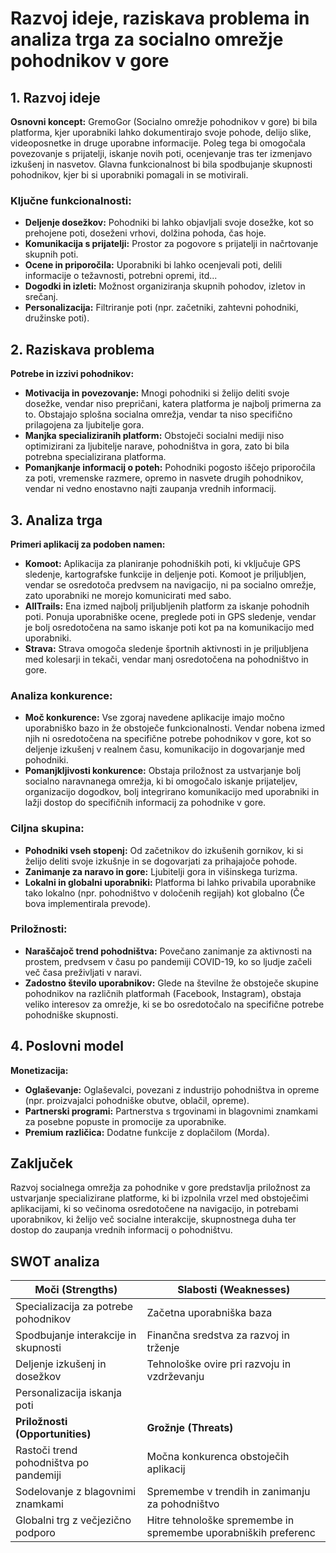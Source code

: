 # Razvoj ideje, raziskava problema in analiza trga za socialno omrežje pohodnikov v gore

## 1. Razvoj ideje

**Osnovni koncept:**
GremoGor (Socialno omrežje pohodnikov v gore) bi bila platforma, kjer uporabniki lahko dokumentirajo svoje pohode, delijo slike, videoposnetke in druge uporabne informacije. Poleg tega bi omogočala povezovanje s prijatelji, iskanje novih poti, ocenjevanje tras ter izmenjavo izkušenj in nasvetov. Glavna funkcionalnost bi bila spodbujanje skupnosti pohodnikov, kjer bi si uporabniki pomagali in se motivirali.

### Ključne funkcionalnosti:
- **Deljenje dosežkov:** Pohodniki bi lahko objavljali svoje dosežke, kot so prehojene poti, doseženi vrhovi, dolžina pohoda, čas hoje.
- **Komunikacija s prijatelji:** Prostor za pogovore s prijatelji in načrtovanje skupnih poti.
- **Ocene in priporočila:** Uporabniki bi lahko ocenjevali poti, delili informacije o težavnosti, potrebni opremi, itd...
- **Dogodki in izleti:** Možnost organiziranja skupnih pohodov, izletov in srečanj.
- **Personalizacija:** Filtriranje poti (npr. začetniki, zahtevni pohodniki, družinske poti).

## 2. Raziskava problema

**Potrebe in izzivi pohodnikov:**
- **Motivacija in povezovanje:** Mnogi pohodniki si želijo deliti svoje dosežke, vendar niso prepričani, katera platforma je najbolj primerna za to. Obstajajo splošna socialna omrežja, vendar ta niso specifično prilagojena za ljubitelje gora.
- **Manjka specializiranih platform:** Obstoječi socialni mediji niso optimizirani za ljubitelje narave, pohodništva in gora, zato bi bila potrebna specializirana platforma.
- **Pomanjkanje informacij o poteh:** Pohodniki pogosto iščejo priporočila za poti, vremenske razmere, opremo in nasvete drugih pohodnikov, vendar ni vedno enostavno najti zaupanja vrednih informacij. 

## 3. Analiza trga

**Primeri aplikacij za podoben namen:**
- **Komoot:** Aplikacija za planiranje pohodniških poti, ki vključuje GPS sledenje, kartografske funkcije in deljenje poti. Komoot je priljubljen, vendar se osredotoča predvsem na navigacijo, ni pa socialno omrežje, zato uporabniki ne morejo komunicirati med sabo.
- **AllTrails:** Ena izmed najbolj priljubljenih platform za iskanje pohodnih poti. Ponuja uporabniške ocene, preglede poti in GPS sledenje, vendar je bolj osredotočena na samo iskanje poti kot pa na komunikacijo med uporabniki.
- **Strava:** Strava omogoča sledenje športnih aktivnosti in je priljubljena med kolesarji in tekači, vendar manj osredotočena na pohodništvo in gore.

### Analiza konkurence:
- **Moč konkurence:** Vse zgoraj navedene aplikacije imajo močno uporabniško bazo in že obstoječe funkcionalnosti. Vendar nobena izmed njih ni osredotočena na specifične potrebe pohodnikov v gore, kot so deljenje izkušenj v realnem času, komunikacijo in dogovarjanje med pohodniki.
- **Pomanjkljivosti konkurence:** Obstaja priložnost za ustvarjanje bolj socialno naravnanega omrežja, ki bi omogočalo iskanje prijateljev, organizacijo dogodkov, bolj integrirano komunikacijo med uporabniki in lažji dostop do specifičnih informacij za pohodnike v gore.
  
### Ciljna skupina:
- **Pohodniki vseh stopenj:** Od začetnikov do izkušenih gornikov, ki si želijo deliti svoje izkušnje in se dogovarjati za prihajajoče pohode.
- **Zanimanje za naravo in gore:** Ljubitelji gora in višinskega turizma.
- **Lokalni in globalni uporabniki:** Platforma bi lahko privabila uporabnike tako lokalno (npr. pohodništvo v določenih regijah) kot globalno (Če bova implementirala prevode).

### Priložnosti:
- **Naraščajoč trend pohodništva:** Povečano zanimanje za aktivnosti na prostem, predvsem v času po pandemiji COVID-19, ko so ljudje začeli več časa preživljati v naravi.
- **Zadostno število uporabnikov:** Glede na številne že obstoječe skupine pohodnikov na različnih platformah (Facebook, Instagram), obstaja veliko interesov za omrežje, ki se bo osredotočalo na specifične potrebe pohodniške skupnosti.

## 4. Poslovni model

**Monetizacija:**
- **Oglaševanje:** Oglaševalci, povezani z industrijo pohodništva in opreme (npr. proizvajalci pohodniške obutve, oblačil, opreme).
- **Partnerski programi:** Partnerstva s trgovinami in blagovnimi znamkami za posebne popuste in promocije za uporabnike.
- **Premium različica:** Dodatne funkcije z doplačilom (Morda).

## Zaključek
Razvoj socialnega omrežja za pohodnike v gore predstavlja priložnost za ustvarjanje specializirane platforme, ki bi izpolnila vrzel med obstoječimi aplikacijami, ki so večinoma osredotočene na navigacijo, in potrebami uporabnikov, ki želijo več socialne interakcije, skupnostnega duha ter dostop do zaupanja vrednih informacij o pohodništvu.

## SWOT analiza

| **Moči (Strengths)**     | **Slabosti (Weaknesses)** |
|--------------------------|---------------------------|
| Specializacija za potrebe pohodnikov      | Začetna uporabniška baza     |
| Spodbujanje interakcije in skupnosti      | Finančna sredstva za razvoj in trženje       |
| Deljenje izkušenj in dosežkov              | Tehnološke ovire pri razvoju in vzdrževanju   |
| Personalizacija iskanja poti               |                           |
| **Priložnosti (Opportunities)** | **Grožnje (Threats)**   |
| Rastoči trend pohodništva po pandemiji      | Močna konkurenca obstoječih aplikacij   |
| Sodelovanje z blagovnimi znamkami            | Spremembe v trendih in zanimanju za pohodništvo            |
| Globalni trg z večjezično podporo            | Hitre tehnološke spremembe in spremembe uporabniških preferenc  |
